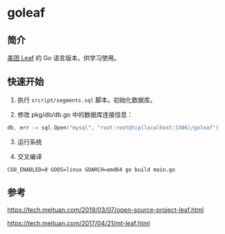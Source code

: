 # goleaf

## 简介
[美团 Leaf](https://github.com/Meituan-Dianping/Leaf) 的 Go 语言版本。供学习使用。

## 快速开始
1. 执行 `srcript/segments.sql` 脚本。初始化数据库。

2. 修改 pkg/db/db.go 中的数据库连接信息：
```go
db, err := sql.Open("mysql", "root:root@tcp(localhost:3306)/goleaf")
```

3. 运行系统

4. 交叉编译
```
CGO_ENABLED=0 GOOS=linux GOARCH=amd64 go build main.go
```

## 参考
https://tech.meituan.com/2019/03/07/open-source-project-leaf.html

https://tech.meituan.com/2017/04/21/mt-leaf.html